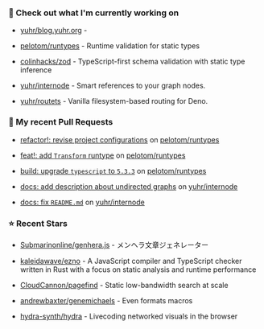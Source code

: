 ### 👷 Check out what I'm currently working on



- [yuhr/blog.yuhr.org](https://github.com/yuhr/blog.yuhr.org) - 

- [pelotom/runtypes](https://github.com/pelotom/runtypes) - Runtime validation for static types

- [colinhacks/zod](https://github.com/colinhacks/zod) - TypeScript-first schema validation with static type inference

- [yuhr/internode](https://github.com/yuhr/internode) - Smart references to your graph nodes.

- [yuhr/routets](https://github.com/yuhr/routets) - Vanilla filesystem-based routing for Deno.

### 🔨 My recent Pull Requests



- [refactor!: revise project configurations](https://github.com/pelotom/runtypes/pull/339) on [pelotom/runtypes](https://github.com/pelotom/runtypes)

- [feat!: add `Transform` runtype](https://github.com/pelotom/runtypes/pull/338) on [pelotom/runtypes](https://github.com/pelotom/runtypes)

- [build: upgrade `typescript` to `5.3.3`](https://github.com/pelotom/runtypes/pull/337) on [pelotom/runtypes](https://github.com/pelotom/runtypes)

- [docs: add description about undirected graphs](https://github.com/yuhr/internode/pull/5) on [yuhr/internode](https://github.com/yuhr/internode)

- [docs: fix `README.md`](https://github.com/yuhr/internode/pull/4) on [yuhr/internode](https://github.com/yuhr/internode)

### ⭐ Recent Stars



- [Submarinonline/genhera.js](https://github.com/Submarinonline/genhera.js) - メンヘラ文章ジェネレーター

- [kaleidawave/ezno](https://github.com/kaleidawave/ezno) - A JavaScript compiler and TypeScript checker written in Rust with a focus on static analysis and runtime performance

- [CloudCannon/pagefind](https://github.com/CloudCannon/pagefind) - Static low-bandwidth search at scale

- [andrewbaxter/genemichaels](https://github.com/andrewbaxter/genemichaels) - Even formats macros

- [hydra-synth/hydra](https://github.com/hydra-synth/hydra) - Livecoding networked visuals in the browser